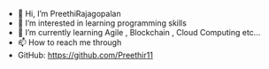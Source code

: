 - 👋 Hi, I’m PreethiRajagopalan
- 👀 I’m interested in learning programming skills 
- 🌱 I’m currently learning Agile , Blockchain , Cloud Computing etc...
- 📫 How to reach me through
- GitHub: https://github.com/Preethir11


<!---
Preethir11/Preethir11 is a ✨ special ✨ repository because its `README.md` (this file) appears on your GitHub profile.
You can click the Preview link to take a look at your changes.
--->
